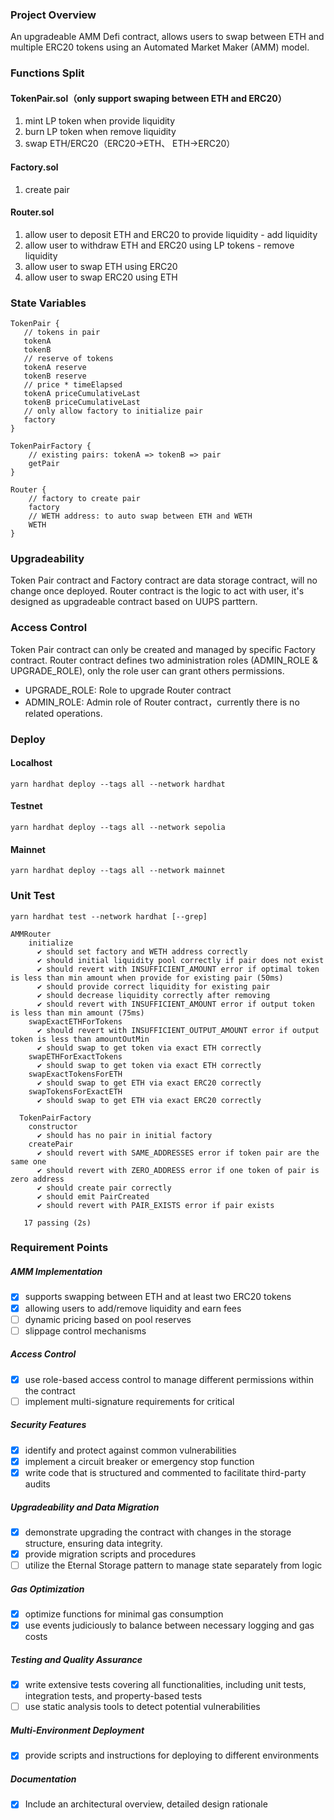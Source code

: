 ### Project Overview

An upgradeable AMM Defi contract, allows users to swap between ETH and multiple ERC20 tokens using an Automated Market Maker (AMM) model.

### Functions Split

#### TokenPair.sol（only support swaping between ETH and ERC20）

1. mint LP token when provide liquidity
2. burn LP token when remove liquidity
3. swap ETH/ERC20（ERC20->ETH、 ETH->ERC20）

#### Factory.sol

1. create pair

#### Router.sol

1. allow user to deposit ETH and ERC20 to provide liquidity - add liquidity
2. allow user to withdraw ETH and ERC20 using LP tokens - remove liquidity
3. allow user to swap ETH using ERC20
4. allow user to swap ERC20 using ETH

### State Variables

```
TokenPair {
   // tokens in pair
   tokenA
   tokenB
   // reserve of tokens
   tokenA reserve
   tokenB reserve
   // price * timeElapsed
   tokenA priceCumulativeLast
   tokenB priceCumulativeLast
   // only allow factory to initialize pair
   factory
}
```

```
TokenPairFactory {
    // existing pairs: tokenA => tokenB => pair
    getPair
}
```

```
Router {
    // factory to create pair
    factory
    // WETH address: to auto swap between ETH and WETH
    WETH
}
```

### Upgradeability

Token Pair contract and Factory contract are data storage contract, will no change once deployed.
Router contract is the logic to act with user, it's designed as upgradeable contract based on UUPS parttern.

### Access Control

Token Pair contract can only be created and managed by specific Factory contract.
Router contract defines two administration roles (ADMIN_ROLE & UPGRADE_ROLE), only the role user can grant others permissions.

-   UPGRADE_ROLE: Role to upgrade Router contract
-   ADMIN_ROLE: Admin role of Router contract，currently there is no related operations.

### Deploy

#### Localhost

```shell
yarn hardhat deploy --tags all --network hardhat
```

#### Testnet

```shell
yarn hardhat deploy --tags all --network sepolia
```

#### Mainnet

```shell
yarn hardhat deploy --tags all --network mainnet
```

### Unit Test

```shell
yarn hardhat test --network hardhat [--grep]
```

```
AMMRouter
    initialize
      ✔ should set factory and WETH address correctly
      ✔ should initial liquidity pool correctly if pair does not exist
      ✔ should revert with INSUFFICIENT_AMOUNT error if optimal token is less than min amount when provide for existing pair (50ms)
      ✔ should provide correct liquidity for existing pair
      ✔ should decrease liquidity correctly after removing
      ✔ should revert with INSUFFICIENT_AMOUNT error if output token is less than min amount (75ms)
    swapExactETHForTokens
      ✔ should revert with INSUFFICIENT_OUTPUT_AMOUNT error if output token is less than amountOutMin
      ✔ should swap to get token via exact ETH correctly
    swapETHForExactTokens
      ✔ should swap to get token via exact ETH correctly
    swapExactTokensForETH
      ✔ should swap to get ETH via exact ERC20 correctly
    swapTokensForExactETH
      ✔ should swap to get ETH via exact ERC20 correctly

  TokenPairFactory
    constructor
      ✔ should has no pair in initial factory
    createPair
      ✔ should revert with SAME_ADDRESSES error if token pair are the same one
      ✔ should revert with ZERO_ADDRESS error if one token of pair is zero address
      ✔ should create pair correctly
      ✔ should emit PairCreated
      ✔ should revert with PAIR_EXISTS error if pair exists

   17 passing (2s)
```

### Requirement Points

##### AMM Implementation

-   [x] supports swapping between ETH and at least two ERC20 tokens
-   [x] allowing users to add/remove liquidity and earn fees
-   [ ] dynamic pricing based on pool reserves
-   [ ] slippage control mechanisms

##### Access Control

-   [x] use role-based access control to manage different permissions within the contract
-   [ ] implement multi-signature requirements for critical

##### Security Features

-   [x] identify and protect against common vulnerabilities
-   [x] implement a circuit breaker or emergency stop function
-   [x] write code that is structured and commented to facilitate third-party audits

##### Upgradeability and Data Migration

-   [x] demonstrate upgrading the contract with changes in the storage structure, ensuring data integrity.
-   [x] provide migration scripts and procedures
-   [ ] utilize the Eternal Storage pattern to manage state separately from logic

##### Gas Optimization

-   [x] optimize functions for minimal gas consumption
-   [x] use events judiciously to balance between necessary logging and gas costs

##### Testing and Quality Assurance

-   [x] write extensive tests covering all functionalities, including unit tests, integration tests, and property-based tests
-   [ ] use static analysis tools to detect potential vulnerabilities

##### Multi-Environment Deployment

-   [x] provide scripts and instructions for deploying to different environments

##### Documentation

-   [x] Include an architectural overview, detailed design rationale
